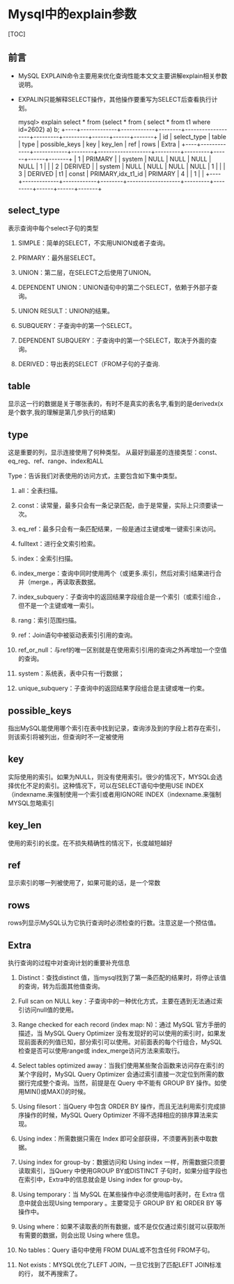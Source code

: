 # Mysql中的explain参数

[TOC]

## 前言

- MySQL EXPLAIN命令主要用来优化查询性能本文文主要讲解explain相关参数说明。
- EXPALIN只能解释SELECT操作，其他操作要重写为SELECT后查看执行计划。


    mysql> explain select * from (select * from ( select * from t1 where id=2602) a) b;
    +----+-------------+------------+--------+-------------------+---------+---------+------+------+-------+
    | id | select_type | table      | type   | possible_keys     | key     | key_len | ref  | rows | Extra |
    +----+-------------+------------+--------+-------------------+---------+---------+------+------+-------+
    |  1 | PRIMARY     | <derived2> | system | NULL              | NULL    | NULL    | NULL |    1 |       |
    |  2 | DERIVED     | <derived3> | system | NULL              | NULL    | NULL    | NULL |    1 |       |
    |  3 | DERIVED     | t1         | const  | PRIMARY,idx_t1_id | PRIMARY | 4       |      |    1 |       |
    +----+-------------+------------+--------+-------------------+---------+---------+------+------+-------+

## select_type

表示查询中每个select子句的类型



1. SIMPLE：简单的SELECT，不实用UNION或者子查询。

2. PRIMARY：最外层SELECT。

3. UNION：第二层，在SELECT之后使用了UNION。

4. DEPENDENT UNION：UNION语句中的第二个SELECT，依赖于外部子查询。

5. UNION RESULT：UNION的结果。

6. SUBQUERY：子查询中的第一个SELECT。

7. DEPENDENT SUBQUERY：子查询中的第一个SELECT，取决于外面的查询。

8. DERIVED：导出表的SELECT（FROM子句的子查询.

## table

显示这一行的数据是关于哪张表的，有时不是真实的表名字,看到的是derivedx(x是个数字,我的理解是第几步执行的结果)

## type

这是重要的列，显示连接使用了何种类型。
从最好到最差的连接类型：const、eq_reg、ref、range、index和ALL

Type：告诉我们对表使用的访问方式，主要包含如下集中类型。

1. all：全表扫描。

2. const：读常量，最多只会有一条记录匹配，由于是常量，实际上只须要读一次。

3. eq_ref：最多只会有一条匹配结果，一般是通过主键或唯一键索引来访问。

4. fulltext：进行全文索引检索。

5. index：全索引扫描。

6. index_merge：查询中同时使用两个（或更多.索引，然后对索引结果进行合并（merge.，再读取表数据。

7. index_subquery：子查询中的返回结果字段组合是一个索引（或索引组合.，但不是一个主键或唯一索引。

8. rang：索引范围扫描。

9. ref：Join语句中被驱动表索引引用的查询。

10. ref_or_null：与ref的唯一区别就是在使用索引引用的查询之外再增加一个空值的查询。

11. system：系统表，表中只有一行数据；

12. unique_subquery：子查询中的返回结果字段组合是主键或唯一约束。

## possible_keys

指出MySQL能使用哪个索引在表中找到记录，查询涉及到的字段上若存在索引，则该索引将被列出，但查询时不一定被使用


## key

实际使用的索引。如果为NULL，则没有使用索引。很少的情况下，MYSQL会选择优化不足的索引。这种情况下，可以在SELECT语句中使用USE INDEX（indexname.来强制使用一个索引或者用IGNORE INDEX（indexname.来强制MYSQL忽略索引

## key_len

使用的索引的长度。在不损失精确性的情况下，长度越短越好

## ref

显示索引的哪一列被使用了，如果可能的话，是一个常数

## rows

rows列显示MySQL认为它执行查询时必须检查的行数。注意这是一个预估值。

## Extra

执行查询的过程中对查询计划的重要补充信息

1. Distinct：查找distinct 值，当mysql找到了第一条匹配的结果时，将停止该值的查询，转为后面其他值查询。

2. Full scan on NULL key：子查询中的一种优化方式，主要在遇到无法通过索引访问null值的使用。

3. Range checked for each record (index map: N)：通过 MySQL 官方手册的描述，当 MySQL Query Optimizer 没有发现好的可以使用的索引时，如果发现前面表的列值已知，部分索引可以使用。对前面表的每个行组合，MySQL检查是否可以使用range或 index_merge访问方法来索取行。

4. Select tables optimized away：当我们使用某些聚合函数来访问存在索引的某个字段时，MySQL Query Optimizer 会通过索引直接一次定位到所需的数据行完成整个查询。当然，前提是在 Query 中不能有 GROUP BY 操作。如使用MIN()或MAX()的时候。

5. Using filesort：当Query 中包含 ORDER BY 操作，而且无法利用索引完成排序操作的时候，MySQL Query Optimizer 不得不选择相应的排序算法来实现。

6. Using index：所需数据只需在 Index 即可全部获得，不须要再到表中取数据。

7. Using index for group-by：数据访问和 Using index 一样，所需数据只须要读取索引，当Query 中使用GROUP BY或DISTINCT 子句时，如果分组字段也在索引中，Extra中的信息就会是 Using index for group-by。

8. Using temporary：当 MySQL 在某些操作中必须使用临时表时，在 Extra 信息中就会出现Using temporary 。主要常见于 GROUP BY 和 ORDER BY 等操作中。

9. Using where：如果不读取表的所有数据，或不是仅仅通过索引就可以获取所有需要的数据，则会出现 Using where 信息。

10. No tables：Query 语句中使用 FROM DUAL或不包含任何 FROM子句。

11. Not exists：MYSQL优化了LEFT JOIN，一旦它找到了匹配LEFT JOIN标准的行， 就不再搜索了。
